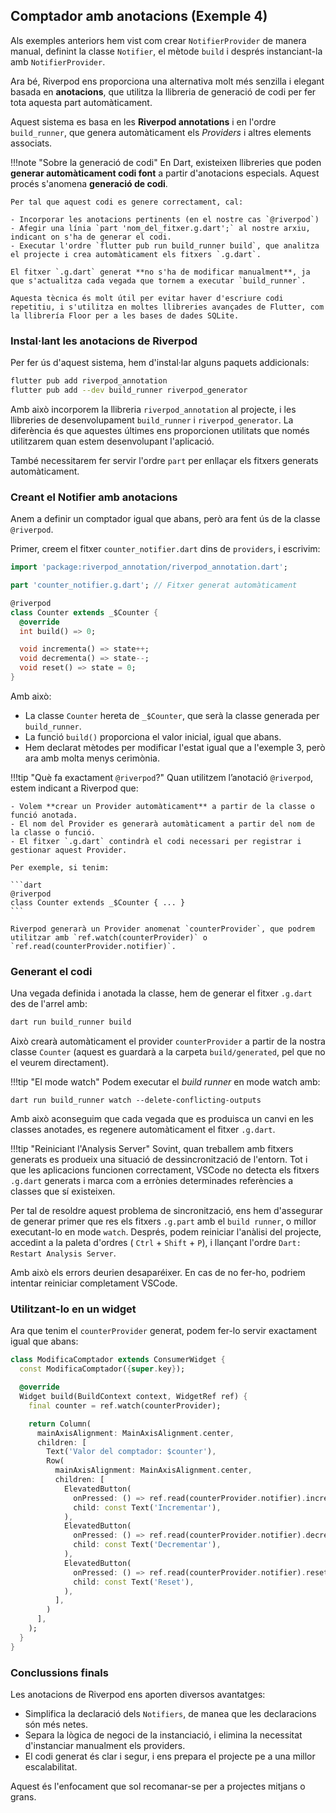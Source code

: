 ## Comptador amb anotacions (Exemple 4)

Als exemples anteriors hem vist com crear `NotifierProvider` de manera manual, definint la classe `Notifier`, el mètode `build` i després instanciant-la amb `NotifierProvider`.

Ara bé, Riverpod ens proporciona una alternativa molt més senzilla i elegant basada en **anotacions**, que utilitza la llibreria de generació de codi per fer tota aquesta part automàticament.

Aquest sistema es basa en les **Riverpod annotations** i en l'ordre `build_runner`, que genera automàticament els *Providers* i altres elements associats.

!!!note "Sobre la generació de codi"
    En Dart, existeixen llibreries que poden **generar automàticament codi font** a partir d'anotacions especials. Aquest procés s'anomena **generació de codi**.

    Per tal que aquest codi es genere correctament, cal:

    - Incorporar les anotacions pertinents (en el nostre cas `@riverpod`)
    - Afegir una línia `part 'nom_del_fitxer.g.dart';` al nostre arxiu, indicant on s'ha de generar el codi.
    - Executar l'ordre `flutter pub run build_runner build`, que analitza el projecte i crea automàticament els fitxers `.g.dart`.

    El fitxer `.g.dart` generat **no s'ha de modificar manualment**, ja que s'actualitza cada vegada que tornem a executar `build_runner`.

    Aquesta tècnica és molt útil per evitar haver d'escriure codi repetitiu, i s'utilitza en moltes llibreries avançades de Flutter, com la llibrería Floor per a les bases de dades SQLite.

### Instal·lant les anotacions de Riverpod

Per fer ús d'aquest sistema, hem d'instal·lar alguns paquets addicionals:

```bash
flutter pub add riverpod_annotation
flutter pub add --dev build_runner riverpod_generator
```

Amb això incorporem la llibreria `riverpod_annotation` al projecte, i les llibreries de desenvolupament `build_runner` i `riverpod_generator`. La diferència és que aquestes últimes ens proporcionen utilitats que només utilitzarem quan estem desenvolupant l'aplicació.

També necessitarem fer servir l'ordre `part` per enllaçar els fitxers generats automàticament.

### Creant el Notifier amb anotacions

Anem a definir un comptador igual que abans, però ara fent ús de la classe `@riverpod`.

Primer, creem el fitxer `counter_notifier.dart` dins de `providers`, i escrivim:

```dart
import 'package:riverpod_annotation/riverpod_annotation.dart';

part 'counter_notifier.g.dart'; // Fitxer generat automàticament

@riverpod
class Counter extends _$Counter {
  @override
  int build() => 0;

  void incrementa() => state++;
  void decrementa() => state--;
  void reset() => state = 0;
}
```

Amb això:

- La classe `Counter` hereta de `_$Counter`, que serà la classe generada per `build_runner`.
- La funció `build()` proporciona el valor inicial, igual que abans.
- Hem declarat mètodes per modificar l'estat igual que a l'exemple 3, però ara amb molta menys cerimònia.

!!!tip "Què fa exactament `@riverpod`?"
    Quan utilitzem l’anotació `@riverpod`, estem indicant a Riverpod que:

    - Volem **crear un Provider automàticament** a partir de la classe o funció anotada.
    - El nom del Provider es generarà automàticament a partir del nom de la classe o funció.
    - El fitxer `.g.dart` contindrà el codi necessari per registrar i gestionar aquest Provider.

    Per exemple, si tenim:

    ```dart
    @riverpod
    class Counter extends _$Counter { ... }
    ```

    Riverpod generarà un Provider anomenat `counterProvider`, que podrem utilitzar amb `ref.watch(counterProvider)` o `ref.read(counterProvider.notifier)`.

### Generant el codi

Una vegada definida i anotada la classe, hem de generar el fitxer `.g.dart` des de l'arrel amb:

```bash
dart run build_runner build
```

Això crearà automàticament el provider `counterProvider` a partir de la nostra classe `Counter` (aquest es guardarà a la carpeta `build/generated`, pel que no el veurem directament).


!!!tip "El mode watch"
   Podem executar el *build runner* en mode watch amb:

   ```
   dart run build_runner watch --delete-conflicting-outputs
   ```

   Amb això aconseguim que cada vegada que es produisca un canvi en les classes anotades, es regenere automàticament el fitxer `.g.dart`.


!!!tip "Reiniciant l'Analysis Server"
   Sovint, quan treballem amb fitxers generats es produeix una situació de dessincronització de l'entorn. Tot i que les aplicacions funcionen correctament, VSCode no detecta els fitxers `.g.dart` generats i marca com a errònies determinades referències a classes que sí existeixen.

   Per tal de resoldre aquest problema de sincronització, ens hem d'assegurar de generar primer que res els fitxers `.g.part` amb el `build runner`, o millor executant-lo en mode `watch`. Després, podem reiniciar l'anàlisi del projecte, accedint a la paleta d'ordres ( `Ctrl` + `Shift` + `P`), i llançant l'ordre `Dart: Restart Analysis Server`.

   Amb això els errors deurien desaparéixer. En cas de no fer-ho, podriem intentar reiniciar completament VSCode.

### Utilitzant-lo en un widget

Ara que tenim el `counterProvider` generat, podem fer-lo servir exactament igual que abans:

```dart
class ModificaComptador extends ConsumerWidget {
  const ModificaComptador({super.key});

  @override
  Widget build(BuildContext context, WidgetRef ref) {
    final counter = ref.watch(counterProvider);

    return Column(
      mainAxisAlignment: MainAxisAlignment.center,
      children: [
        Text('Valor del comptador: $counter'),
        Row(
          mainAxisAlignment: MainAxisAlignment.center,
          children: [
            ElevatedButton(
              onPressed: () => ref.read(counterProvider.notifier).incrementa(),
              child: const Text('Incrementar'),
            ),
            ElevatedButton(
              onPressed: () => ref.read(counterProvider.notifier).decrementa(),
              child: const Text('Decrementar'),
            ),
            ElevatedButton(
              onPressed: () => ref.read(counterProvider.notifier).reset(),
              child: const Text('Reset'),
            ),
          ],
        )
      ],
    );
  }
}
```

### Conclussions finals

Les anotacions de Riverpod ens aporten diversos avantatges:

* Simplifica la declaració dels `Notifiers`, de manea que les declaracions són més netes.
* Separa la lògica de negoci de la instanciació, i elimina la necessitat d'instanciar manualment els providers.
* El codi generat és clar i segur, i ens prepara el projecte pe a una millor escalabilitat.

Aquest és l'enfocament que sol recomanar-se per a projectes mitjans o grans.